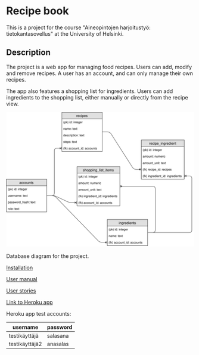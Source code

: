 # Recipe book
This is a project for the course "Aineopintojen harjoitustyö:
tietokantasovellus" at the University of Helsinki.

## Description
The project is a web app for managing food recipes. Users can add, modify and
remove recipes. A user has an account, and can only manage their own recipes.

The app also features a shopping list for ingredients. Users can add ingredients
to the shopping list, either manually or directly from the recipe view.

![Database diagram](docs/database-diagram.svg)

Database diagram for the project.

[Installation](docs/installation.md)

[User manual](docs/user-manual.md)

[User stories](docs/user-stories.md)

[Link to Heroku app](https://tsoha-2020-recipe-book.herokuapp.com)

Heroku app test accounts:

username|password
--------|--------
testikäyttäjä|salasana
testikäyttäjä2|anasalas

